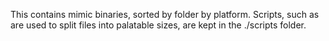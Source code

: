 This contains mimic binaries, sorted by folder by platform.  Scripts, such as are used to split files into palatable sizes, are kept in the ./scripts folder.